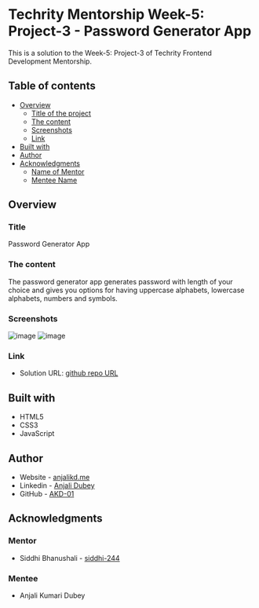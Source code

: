 # Techrity Mentorship Week-5: Project-3 - Password Generator App

This is a solution to the Week-5: Project-3 of Techrity Frontend Development Mentorship. 

## Table of contents

- [Overview](#overview)
  - [Title of the project](#title)
  - [The content](#the-content)
  - [Screenshots](#screenshots)
  - [Link](#link)
- [Built with](#built-with)
- [Author](#author)
- [Acknowledgments](#acknowledgments)
   - [Name of Mentor](#mentor)
   - [Mentee Name](#mentee)

## Overview

### Title
Password Generator App

### The content

The password generator app generates password with length of your choice and gives you options for having uppercase alphabets, lowercase alphabets, numbers and symbols.

### Screenshots

![image](https://user-images.githubusercontent.com/83454075/193792476-3a6d5d0d-ec84-49e2-99b9-595a39b419d4.png)
![image](https://user-images.githubusercontent.com/83454075/193792873-f97aa21a-ff2a-497f-be99-3851d78d895c.png)

### Link

- Solution URL: [github repo URL](https://github.com/AKD-01/techrity/tree/Anjali_Kumari_Dubey/TMP2022/ANJALI_KUMARI_DUBEY/week-5/Project-3)

## Built with

- HTML5 
- CSS3
- JavaScript

## Author

- Website - [anjalikd.me](https://www.anjalikd.me/)
- Linkedin - [Anjali Dubey](https://www.linkedin.com/in/akd-anjali-dubey-2001)
- GitHub - [AKD-01](https://github.com/AKD-01)

## Acknowledgments

### Mentor
- Siddhi Bhanushali - [siddhi-244](https://github.com/siddhi-244)

### Mentee
- Anjali Kumari Dubey